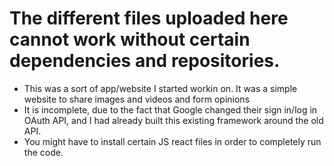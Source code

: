 # The different files uploaded here cannot work without certain dependencies and repositories.
- This was a sort of app/website I started workin on. It was a simple website to share images and videos and form opinions
- It is incomplete, due to the fact that Google changed their sign in/log in OAuth API, and I had already built this existing framework around the old API.
- You might have to install certain JS react files in order to completely run the code.
